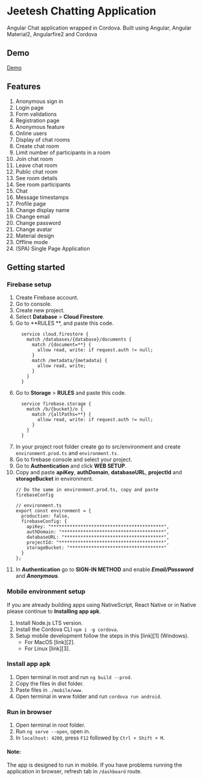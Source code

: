 
# Jeetesh Chatting Application

Angular Chat application wrapped in Cordova. Built using Angular, Angular Material2, Angularfire2 and Cordova

## Demo

[Demo](https://chatting-application-9f189.firebaseapp.com)

## Features

1. Anonymous sign in
1. Login page
1. Form validations
1. Registration page
1. Anonymous feature
1. Online users
1. Display of chat rooms
1. Create chat room
1. Limit number of participants in a room
1. Join chat room
1. Leave chat room
1. Public chat room
1. See room details
1. See room participants
1. Chat
1. Message timestamps
1. Profile page
1. Change display name
1. Change email
1. Change password
1. Change avatar
1. Material design
1. Offline mode
1. (SPA) Single Page Application


## Getting started

### Firebase setup

1. Create Firebase account.
1. Go to console.
1. Create new project.
1. Select **Database** > **Cloud Firestore**.
1. Go to **RULES  **, and paste this code.
    ```
      service cloud.firestore {
        match /databases/{database}/documents {
          match /{document=**} {
            allow read, write: if request.auth != null;
          }
          match /metadata/{metadata} {
            allow read, write;
          }
        }
      }
    ```
1. Go to **Storage** > **RULES** and paste this code.
    ```
      service firebase.storage {
        match /b/{bucket}/o {
          match /{allPaths=**} {
            allow read, write: if request.auth != null;
          }
        }
      }
    ```
1. In your project root folder create go to src/environment and create  `environment.prod.ts` and `environment.ts`.
1. Go to firebase console and select your project.
1. Go to **Authentication** and click **WEB SETUP**.
1. Copy and paste **apiKey**, **authDomain**, **databaseURL**, **projectId** and **storageBucket** in environment.
    ```
    // Do the same in environment.prod.ts, copy and paste firebaseConfig

    // environment.ts
    export const environment = {
      production: false,
      firebaseConfig: {
        apiKey: "******************************************",
        authDomain: "**************************************",
        databaseURL: "*************************************",
        projectId: "***************************************",
        storageBucket: "***********************************"
      }
    };
    ```
1. In **Authentication** go to **SIGN-IN METHOD** and enable ***Email/Password*** and ***Anonymous***.


### Mobile environment setup

If you are already building apps using NativeScript, React Native or in Native please continue to  **Installing app apk**.

1. Install Node.js LTS version.
1. Install the Cordova CLI `npm i -g cordova`.
1. Setup mobile development follow the steps in this [link][1] (Windows).
    * For MacOS [link][2].
    * For Linux [link][3].


### Install app apk

1. Open terminal in root and run `ng build --prod`.
1. Copy the files in dist folder.
1. Paste files in `./mobile/www`.
1. Open terminal in www folder and run `cordova run android`.

### Run in browser

1. Open terminal in root folder.
1. Run `ng serve --open`, open in.
1. In `localhost: 4200`, press `F12` followed by `Ctrl + Shift + M`.


#### Note:
The app is designed to run in mobile. If you have problems running the application in browser, refresh tab in `/dashboard` route.

